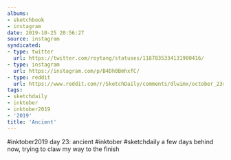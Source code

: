 ```yaml
---
albums:
- sketchbook
- instagram
date: 2019-10-25 20:56:27
source: instagram
syndicated:
- type: twitter
  url: https://twitter.com/roytang/statuses/1187835334131900416/
- type: instagram
  url: https://instagram.com/p/B4Dh0BmhxfC/
- type: reddit
  url: https://www.reddit.com/r/SketchDaily/comments/dlwimx/october_23rd_herbs/f57jt07/
tags:
- sketchdaily
- inktober
- inktober2019
- '2019'
title: 'Ancient'
---
```


#inktober2019 day 23: ancient #inktober #sketchdaily a few days behind now, trying to claw my way to the finish